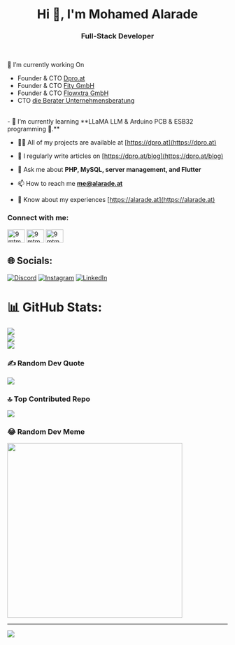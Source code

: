 <h1 align="center">Hi 👋, I'm Mohamed Alarade</h1>
<h3 align="center">Full-Stack Developer</h3>
<br>

🔭 I’m currently working On

- Founder & CTO [Dpro.at](https://dpro.at)
- Founder & CTO [Fity GmbH](https://fity.at)
- Founder & CTO [Flowxtra GmbH](https://flowxtra.com)
- CTO [die Berater Unternehmensberatung](https://dieberater.com)
<br>
- 🌱 I’m currently learning **LLaMA LLM & Arduino PCB & ESB32 programming 🤖.**


- 👨‍💻 All of my projects are available at [https://dpro.at](https://dpro.at)

- 📝 I regularly write articles on [https://dpro.at/blog](https://dpro.at/blog)

- 💬 Ask me about **PHP, MySQL, server management, and Flutter**

- 📫 How to reach me **me@alarade.at**

- 📄 Know about my experiences [https://alarade.at](https://alarade.at)

<h3 align="left">Connect with me:</h3>
<p align="left">
<a href="https://linkedin.com/in/9mtm" target="blank"><img align="center" src="https://raw.githubusercontent.com/rahuldkjain/github-profile-readme-generator/master/src/images/icons/Social/linked-in-alt.svg" alt="9mtm" height="30" width="40" /></a>
<a href="https://instagram.com/9mtm" target="blank"><img align="center" src="https://raw.githubusercontent.com/rahuldkjain/github-profile-readme-generator/master/src/images/icons/Social/instagram.svg" alt="9mtm" height="30" width="40" /></a>
<a href="https://discord.gg/9mtm" target="blank"><img align="center" src="https://raw.githubusercontent.com/rahuldkjain/github-profile-readme-generator/master/src/images/icons/Social/discord.svg" alt="9mtm" height="30" width="40" /></a>
</p>


## 🌐 Socials:
[![Discord](https://img.shields.io/badge/Discord-%237289DA.svg?logo=discord&logoColor=white)](https://discord.gg/MASK#3348) [![Instagram](https://img.shields.io/badge/Instagram-%23E4405F.svg?logo=Instagram&logoColor=white)](https://instagram.com/9mtm) [![LinkedIn](https://img.shields.io/badge/LinkedIn-%230077B5.svg?logo=linkedin&logoColor=white)](https://linkedin.com/in/9mtm)

# 📊 GitHub Stats:
![](https://github-readme-stats.vercel.app/api?username=9mtm&theme=dark&hide_border=false&include_all_commits=true&count_private=true)<br/>
![](https://github-readme-streak-stats.herokuapp.com/?user=9mtm&theme=dark&hide_border=false)<br/>
![](https://github-readme-stats.vercel.app/api/top-langs/?username=9mtm&theme=dark&hide_border=false&include_all_commits=true&count_private=true&layout=compact)

### ✍️ Random Dev Quote
![](https://quotes-github-readme.vercel.app/api?type=horizontal&theme=radical)

### 🔝 Top Contributed Repo
![](https://github-contributor-stats.vercel.app/api?username=9mtm&limit=5&theme=dark&combine_all_yearly_contributions=true)

### 😂 Random Dev Meme
<img src='https://randommeme-five.vercel.app/' style="height: 400px;"/>

---
[![](https://visitcount.itsvg.in/api?id=9mtm&icon=0&color=2)](https://visitcount.itsvg.in)

<!-- Proudly created with GPRM ( https://gprm.itsvg.in ) -->
